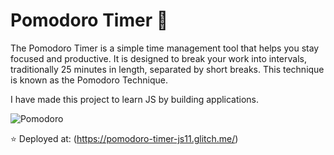 # Pomodoro Timer 🍅

The Pomodoro Timer is a simple time management tool that helps you stay focused and productive. 
It is designed to break your work into intervals, traditionally 25 minutes in length, separated by short breaks. 
This technique is known as the Pomodoro Technique.


I have made this project to learn JS by building applications.

![Pomodoro](https://cdn.glitch.global/469c45d3-6cd5-4097-831b-bdd0fb5d41b7/screenshot.png?v=1698227780176)



⭐ Deployed at: (<https://pomodoro-timer-js11.glitch.me/>)
